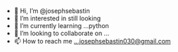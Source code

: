 - 👋 Hi, I’m @josephsebastin
- 👀 I’m interested in still looking 
- 🌱 I’m currently learning ...python
- 💞️ I’m looking to collaborate on ...
- 📫 How to reach me ...josephsebastin030@gmail.com

<!---
josephsebastin/josephsebastin is a ✨ special ✨ repository because its `README.md` (this file) appears on your GitHub profile.
You can click the Preview link to take a look at your changes.
--->
